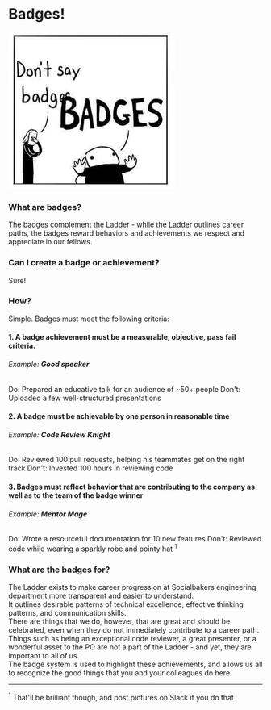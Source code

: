 # Badges!

![alt text](Images/Badges.jpg "Badges!")


### What are badges?
The badges complement the Ladder - while the Ladder outlines career paths, the badges reward behaviors and achievements we respect and appreciate in our fellows.

### Can I create a badge or achievement?
Sure!
### How?
Simple. Badges must meet the following criteria:
#### 1. A badge achievement must be a measurable, objective, pass fail criteria.
###### Example: **Good speaker**
Do: Prepared an educative talk for an audience of ~50+ people
Don't: Uploaded a few well-structured presentations

#### 2. A badge must be achievable by one person in reasonable time
###### Example: **Code Review Knight**
Do: Reviewed 100 pull requests, helping his teammates get on the right track
Don't: Invested 100 hours in reviewing code

#### 3. Badges must reflect behavior that are contributing to the company as well as to the team of the badge winner
###### Example: **Mentor Mage**
Do: Wrote a resourceful documentation for 10 new features
Don't: Reviewed code while wearing a sparkly robe and pointy hat <sup>1</sup>


### What are the badges for?
The Ladder exists to make career progression at Socialbakers engineering department more transparent and easier to understand.  
It outlines desirable patterns of technical excellence, effective thinking patterns, and communication skills.  
There are things that we do, however, that are great and should be celebrated, even when they do not immediately contribute to a career path. Things such as being an exceptional code reviewer, a great presenter, or a wonderful asset to the PO are not a part of the Ladder - and yet, they are important to all of us.  
The badge system is used to highlight these achievements, and allows us all to recognize the good things that you and your colleagues do here.

____

<sup>1</sup> That'll be brilliant though, and post pictures on Slack if you do that
